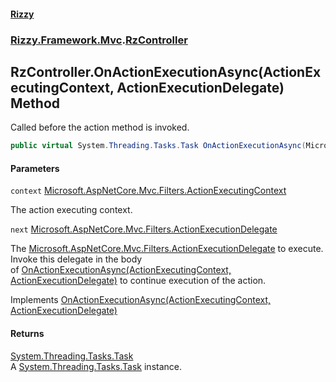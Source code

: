 #### [Rizzy](index.md 'index')
### [Rizzy.Framework.Mvc](Rizzy.Framework.Mvc.md 'Rizzy.Framework.Mvc').[RzController](Rizzy.Framework.Mvc.RzController.md 'Rizzy.Framework.Mvc.RzController')

## RzController.OnActionExecutionAsync(ActionExecutingContext, ActionExecutionDelegate) Method

Called before the action method is invoked.

```csharp
public virtual System.Threading.Tasks.Task OnActionExecutionAsync(Microsoft.AspNetCore.Mvc.Filters.ActionExecutingContext context, Microsoft.AspNetCore.Mvc.Filters.ActionExecutionDelegate next);
```
#### Parameters

<a name='Rizzy.Framework.Mvc.RzController.OnActionExecutionAsync(Microsoft.AspNetCore.Mvc.Filters.ActionExecutingContext,Microsoft.AspNetCore.Mvc.Filters.ActionExecutionDelegate).context'></a>

`context` [Microsoft.AspNetCore.Mvc.Filters.ActionExecutingContext](https://docs.microsoft.com/en-us/dotnet/api/Microsoft.AspNetCore.Mvc.Filters.ActionExecutingContext 'Microsoft.AspNetCore.Mvc.Filters.ActionExecutingContext')

The action executing context.

<a name='Rizzy.Framework.Mvc.RzController.OnActionExecutionAsync(Microsoft.AspNetCore.Mvc.Filters.ActionExecutingContext,Microsoft.AspNetCore.Mvc.Filters.ActionExecutionDelegate).next'></a>

`next` [Microsoft.AspNetCore.Mvc.Filters.ActionExecutionDelegate](https://docs.microsoft.com/en-us/dotnet/api/Microsoft.AspNetCore.Mvc.Filters.ActionExecutionDelegate 'Microsoft.AspNetCore.Mvc.Filters.ActionExecutionDelegate')

The [Microsoft.AspNetCore.Mvc.Filters.ActionExecutionDelegate](https://docs.microsoft.com/en-us/dotnet/api/Microsoft.AspNetCore.Mvc.Filters.ActionExecutionDelegate 'Microsoft.AspNetCore.Mvc.Filters.ActionExecutionDelegate') to execute. Invoke this delegate in the body  
            of [OnActionExecutionAsync(ActionExecutingContext, ActionExecutionDelegate)](Rizzy.Framework.Mvc.RzController.OnActionExecutionAsync(Microsoft.AspNetCore.Mvc.Filters.ActionExecutingContext,Microsoft.AspNetCore.Mvc.Filters.ActionExecutionDelegate).md 'Rizzy.Framework.Mvc.RzController.OnActionExecutionAsync(Microsoft.AspNetCore.Mvc.Filters.ActionExecutingContext, Microsoft.AspNetCore.Mvc.Filters.ActionExecutionDelegate)') to continue execution of the action.

Implements [OnActionExecutionAsync(ActionExecutingContext, ActionExecutionDelegate)](https://docs.microsoft.com/en-us/dotnet/api/Microsoft.AspNetCore.Mvc.Filters.IAsyncActionFilter.OnActionExecutionAsync#Microsoft_AspNetCore_Mvc_Filters_IAsyncActionFilter_OnActionExecutionAsync_Microsoft_AspNetCore_Mvc_Filters_ActionExecutingContext,Microsoft_AspNetCore_Mvc_Filters_ActionExecutionDelegate_ 'Microsoft.AspNetCore.Mvc.Filters.IAsyncActionFilter.OnActionExecutionAsync(Microsoft.AspNetCore.Mvc.Filters.ActionExecutingContext,Microsoft.AspNetCore.Mvc.Filters.ActionExecutionDelegate)')

#### Returns
[System.Threading.Tasks.Task](https://docs.microsoft.com/en-us/dotnet/api/System.Threading.Tasks.Task 'System.Threading.Tasks.Task')  
A [System.Threading.Tasks.Task](https://docs.microsoft.com/en-us/dotnet/api/System.Threading.Tasks.Task 'System.Threading.Tasks.Task') instance.